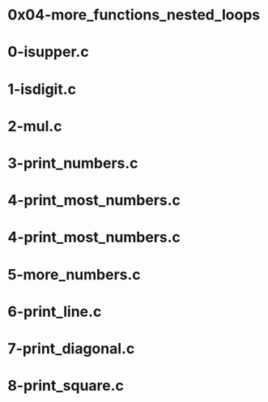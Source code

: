 # 0x04-more_functions_nested_loops
# 0-isupper.c
# 1-isdigit.c
# 2-mul.c
# 3-print_numbers.c
# 4-print_most_numbers.c
# 4-print_most_numbers.c
# 5-more_numbers.c
# 6-print_line.c
# 7-print_diagonal.c
# 8-print_square.c
